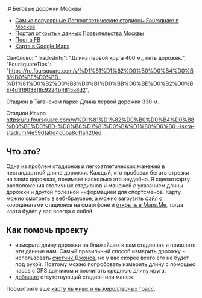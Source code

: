 .# Беговые дорожки Москвы

- [Самые популярные Легкоатлетические стадионы Foursquare в Москве](http://www.4sqstat.ru/moscow?category_id=4bf58dd8d48988d187941735)
- [Портал открытых данных Правительства Москвы](https://data.mos.ru/opendata/7708040885-begovye-dorojki/row/410002379?pageNumber=4&versionNumber=5&releaseNumber=3)
- [Пост в FB](https://www.facebook.com/photo.php?fbid=1686703698008161&set=a.819024918109381.1073741845.100000056413744&type=3&theater)
- [Карта в Google Maps](https://www.google.com/maps/d/edit?hl=ru&mid=1RNGYFeP2Xo-46SHhG0UIx7CpQDY&ll=55.93796478685491%2C37.363943584374965&z=11)


Свиблово:
"TracksInfo": "Длина первой круга 400 м., пять дорожек.",
"FoursquareTips": "https://ru.foursquare.com/v/%D1%81%D1%82%D0%B0%D0%B4%D0%B8%D0%BE%D0%BD-%D1%81%D0%B2%D0%B8%D0%B1%D0%BB%D0%BE%D0%B2%D0%BE/4d319038f8c9224b4815a8d2",

Стадион в Таганском парке
Длина первой дорожки 330 м.

Стадион Искра
https://ru.foursquare.com/v/%D1%81%D1%82%D0%B0%D0%B4%D0%B8%D0%BE%D0%BD-%D0%B8%D1%81%D0%BA%D1%80%D0%B0--iskra-stadium/4e59d1a0d4c0ba8c11a420ed

## Что это?

Одна из проблем стадионов и легкоатлетических манежей в нестандартной длине
дорожки. Каждый, кто пробовал бегать отрезки на таких дорожках, понимает
насколько это неудобно. Я сделал карту расположения столичных стадионов и
манежей с указанием длины дорожки и другой полезной информацией для
спортсменов. Карту можно смотреть в веб-браузере, а можно загрузить [файл](http://bronevichok.ru/runmap.kml)
с координатами стадионов на смартфоне и [открыть в Maps.Me](https://support.maps.me/hc/ru/articles/207895029-%D0%9A%D0%B0%D0%BA-%D0%B8%D0%BC%D0%BF%D0%BE%D1%80%D1%82%D0%B8%D1%80%D0%BE%D0%B2%D0%B0%D1%82%D1%8C-%D0%B7%D0%B0%D0%BA%D0%BB%D0%B0%D0%B4%D0%BA%D0%B8-), тогда карта будет у вас всегда с собой.

## Как помочь проекту

- измерьте длину дорожки на ближайших к вам стадионах и пришлите эти данные нам.
  Самый правильный способ измерить дорожку - использовать [счетчик
Джонса](http://base.probeg.org/measurement/), но у вас скорее всего его не
будет под рукой. Поэтому можно попробовать измерить длину с помощью часов c GPS датчиком и
посчитать среднюю длину круга.
- [добавьте](https://data.mos.ru/opendata/7708040885-begovye-dorojki/row/410002379?pageNumber=4&versionNumber=5&releaseNumber=3#) отсутствующий стадион или манеж

Посмотрите еще [карту лыжных и лыжероллерных трасс](https://mosskis.ru/).
